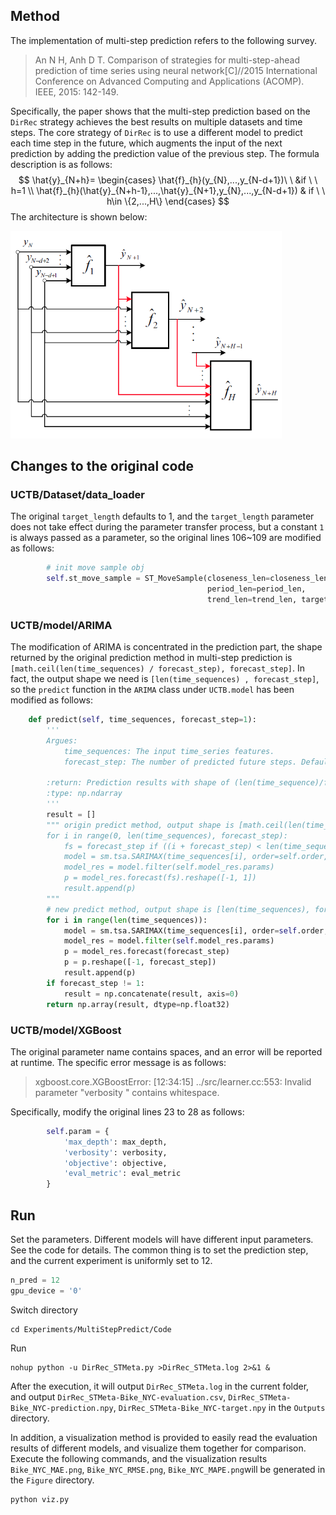 ## Method

The implementation of multi-step prediction refers to the following survey.

> An N H, Anh D T. Comparison of strategies for multi-step-ahead prediction of time series using neural network[C]//2015 International Conference on Advanced Computing and Applications (ACOMP). IEEE, 2015: 142-149.

Specifically, the paper shows that the multi-step prediction based on the `DirRec` strategy achieves the best results on multiple datasets and time steps. The core strategy of `DirRec` is to use a different model to predict each time step in the future, which augments the input of the next prediction by adding the prediction value of the previous step. The formula description is as follows:
$$
\hat{y}_{N+h}=
\begin{cases}
\hat{f}_{h}(y_{N},...,y_{N-d+1})\ \ &if \ \ h=1 \\
\hat{f}_{h}(\hat{y}_{N+h-1},...,\hat{y}_{N+1},y_{N},...,y_{N-d+1}) & if \ \ h\in \{2,...,H\}
\end{cases}
$$
The architecture is shown below:

<img src="Figure/DirRec_Strategy.png" alt="DirRec_Strategy" style="zoom:70%;" />

## Changes to the original code

### UCTB/Dataset/data_loader

The original `target_length` defaults to 1, and the `target_length` parameter does not take effect during the parameter transfer process, but a constant `1` is always passed as a parameter, so the original lines 106~109 are modified as follows:

```python
        # init move sample obj
        self.st_move_sample = ST_MoveSample(closeness_len=closeness_len,
                                            period_len=period_len,
                                            trend_len=trend_len, target_length=target_length, daily_slots=self.daily_slots)
```

### UCTB/model/ARIMA

The modification of ARIMA is concentrated in the prediction part, the shape returned by the original prediction method in multi-step prediction is `[math.ceil(len(time_sequences) / forecast_step), forecast_step]`. In fact, the output shape we need is `[len(time_sequences) , forecast_step]`, so the `predict` function in the `ARIMA` class under `UCTB.model` has been modified as follows:

```python
    def predict(self, time_sequences, forecast_step=1):
        '''
        Argues:
            time_sequences: The input time_series features.
            forecast_step: The number of predicted future steps. Default: 1
        
        :return: Prediction results with shape of (len(time_sequence)/forecast_step,forecast_step=,1).
        :type: np.ndarray
        '''
        result = []
        """ origin predict method, output shape is [math.ceil(len(time_sequences) / forecast_step), forecast_step]
        for i in range(0, len(time_sequences), forecast_step):
            fs = forecast_step if ((i + forecast_step) < len(time_sequences)) else (len(time_sequences) - i)
            model = sm.tsa.SARIMAX(time_sequences[i], order=self.order, seasonal_order=self.seasonal_order)
            model_res = model.filter(self.model_res.params)
            p = model_res.forecast(fs).reshape([-1, 1])
            result.append(p)
        """
        # new predict method, output shape is [len(time_sequences), forecast_step]
        for i in range(len(time_sequences)):
            model = sm.tsa.SARIMAX(time_sequences[i], order=self.order, seasonal_order=self.seasonal_order)
            model_res = model.filter(self.model_res.params)
            p = model_res.forecast(forecast_step)
            p = p.reshape([-1, forecast_step])
            result.append(p)
        if forecast_step != 1:
            result = np.concatenate(result, axis=0)
        return np.array(result, dtype=np.float32)
```

### UCTB/model/XGBoost

The original parameter name contains spaces, and an error will be reported at runtime. The specific error message is as follows:

> xgboost.core.XGBoostError: [12:34:15] ../src/learner.cc:553: Invalid parameter "verbosity " contains whitespace.

Specifically, modify the original lines 23 to 28 as follows:

```python
        self.param = {
            'max_depth': max_depth,
            'verbosity': verbosity,
            'objective': objective,
            'eval_metric': eval_metric
        }
```

## Run

Set the parameters. Different models will have different input parameters. See the code for details. The common thing is to set the prediction step, and the current experiment is uniformly set to 12.

```python
n_pred = 12
gpu_device = '0'
```

Switch directory

```shell
cd Experiments/MultiStepPredict/Code
```

Run

```Shell
nohup python -u DirRec_STMeta.py >DirRec_STMeta.log 2>&1 &
```

After the execution, it will output `DirRec_STMeta.log` in the current folder, and output `DirRec_STMeta-Bike_NYC-evaluation.csv`, `DirRec_STMeta-Bike_NYC-prediction.npy`, `DirRec_STMeta-Bike_NYC-target.npy` in the `Outputs` directory.

In addition, a visualization method is provided to easily read the evaluation results of different models, and visualize them together for comparison. Execute the following commands, and the visualization results `Bike_NYC_MAE.png`, `Bike_NYC_RMSE.png`,  `Bike_NYC_MAPE.png`will be generated in the `Figure` directory.

```shell
python viz.py
```